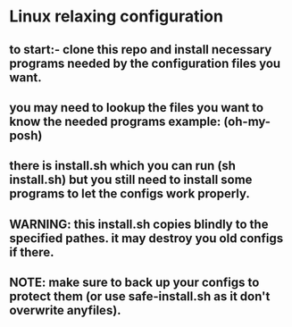 # Linux relaxing configuration
## to start:- clone this repo and install necessary programs needed by the configuration files you want. 
## you may need to lookup the files you want to know the needed programs example: (oh-my-posh) 
## there is install.sh which you can run (sh install.sh) but you still need to install some programs to let the configs work properly. 
## WARNING: this install.sh copies blindly to the specified pathes. it may destroy you old configs if there. 
## NOTE: make sure to back up your configs to protect them (or use safe-install.sh as it don't overwrite anyfiles). 
